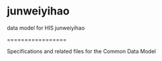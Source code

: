 # junweiyihao
data model for HIS junweiyihao

=================

Specifications and related files for the Common Data Model
